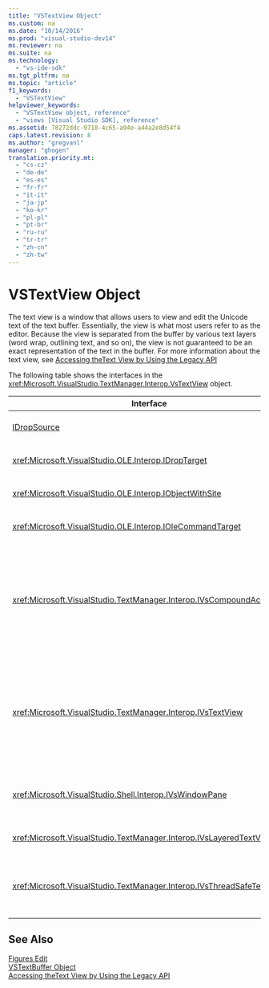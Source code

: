 ```yaml
---
title: "VSTextView Object"
ms.custom: na
ms.date: "10/14/2016"
ms.prod: "visual-studio-dev14"
ms.reviewer: na
ms.suite: na
ms.technology: 
  - "vs-ide-sdk"
ms.tgt_pltfrm: na
ms.topic: "article"
f1_keywords: 
  - "VSTextView"
helpviewer_keywords: 
  - "VSTextView object, reference"
  - "views [Visual Studio SDK], reference"
ms.assetid: 78272ddc-9718-4c65-a94e-a44a2e8d54f4
caps.latest.revision: 8
ms.author: "gregvanl"
manager: "ghogen"
translation.priority.mt: 
  - "cs-cz"
  - "de-de"
  - "es-es"
  - "fr-fr"
  - "it-it"
  - "ja-jp"
  - "ko-kr"
  - "pl-pl"
  - "pt-br"
  - "ru-ru"
  - "tr-tr"
  - "zh-cn"
  - "zh-tw"
---
```

# VSTextView Object
The text view is a window that allows users to view and edit the Unicode text of the text buffer. Essentially, the view is what most users refer to as the editor. Because the view is separated from the buffer by various text layers (word wrap, outlining text, and so on), the view is not guaranteed to be an exact representation of the text in the buffer. For more information about the text view, see [Accessing theText View by Using the Legacy API](../extensibility/accessing-thetext-view-by-using-the-legacy-api.md)  
  
 The following table shows the interfaces in the <xref:Microsoft.VisualStudio.TextManager.Interop.VsTextView> object.  
  
|Interface|Description|  
|---------------|-----------------|  
|[IDropSource](http://msdn.microsoft.com/library/windows/desktop/ms690071)|Standard OLE interface.|  
|<xref:Microsoft.VisualStudio.OLE.Interop.IDropTarget>|Standard OLE interface.|  
|<xref:Microsoft.VisualStudio.OLE.Interop.IObjectWithSite>|Standard OLE interface.|  
|<xref:Microsoft.VisualStudio.OLE.Interop.IOleCommandTarget>|Standard OLE interface.|  
|<xref:Microsoft.VisualStudio.TextManager.Interop.IVsCompoundAction>|Enables the creation of compound actions (that is, actions that are grouped in a single undo/redo unit).|  
|<xref:Microsoft.VisualStudio.TextManager.Interop.IVsTextView>|Provides the basic methods for managing and accessing the view. `IVsTextView` is not thread safe.|  
|<xref:Microsoft.VisualStudio.Shell.Interop.IVsWindowPane>|Creates and manages a window pane.|  
|<xref:Microsoft.VisualStudio.TextManager.Interop.IVsLayeredTextView>|Interacts with text layers.|  
|<xref:Microsoft.VisualStudio.TextManager.Interop.IVsThreadSafeTextView>|Performs operations on the view from a different thread.|  
  
## See Also  
 [Figures Edit](http://msdn.microsoft.com/en-us/f08872bd-fd9c-4e36-8cf2-a2a2622ef986)   
 [VSTextBuffer Object](../extensibility/vstextbuffer-object.md)   
 [Accessing theText View by Using the Legacy API](../extensibility/accessing-thetext-view-by-using-the-legacy-api.md)
